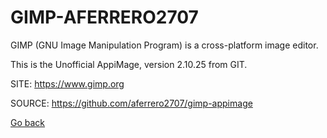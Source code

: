 # GIMP-AFERRERO2707

 GIMP (GNU Image Manipulation Program) is a cross-platform image editor.
 
 This is the Unofficial AppiMage, version 2.10.25 from GIT.
 
 SITE: https://www.gimp.org

 SOURCE: https://github.com/aferrero2707/gimp-appimage

 [Go back](https://portable-linux-apps.github.io/apps.html)
